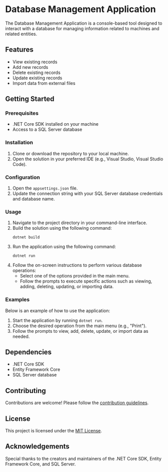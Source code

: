 # Database Management Application

The Database Management Application is a console-based tool designed to interact with a database for managing information related to machines and related entities.

## Features

- View existing records
- Add new records
- Delete existing records
- Update existing records
- Import data from external files

## Getting Started

### Prerequisites

- .NET Core SDK installed on your machine
- Access to a SQL Server database

### Installation

1. Clone or download the repository to your local machine.
2. Open the solution in your preferred IDE (e.g., Visual Studio, Visual Studio Code).

### Configuration

1. Open the `appsettings.json` file.
2. Update the connection string with your SQL Server database credentials and database name.

### Usage

1. Navigate to the project directory in your command-line interface.
2. Build the solution using the following command:
    ```
    dotnet build
    ```
3. Run the application using the following command:
    ```
    dotnet run
    ```
4. Follow the on-screen instructions to perform various database operations:
    - Select one of the options provided in the main menu.
    - Follow the prompts to execute specific actions such as viewing, adding, deleting, updating, or importing data.

### Examples

Below is an example of how to use the application:

1. Start the application by running `dotnet run`.
2. Choose the desired operation from the main menu (e.g., "Print").
3. Follow the prompts to view, add, delete, update, or import data as needed.

## Dependencies

- .NET Core SDK
- Entity Framework Core
- SQL Server database

## Contributing

Contributions are welcome! Please follow the [contribution guidelines](CONTRIBUTING.md).

## License

This project is licensed under the [MIT License](LICENSE).

## Acknowledgements

Special thanks to the creators and maintainers of the .NET Core SDK, Entity Framework Core, and SQL Server.

